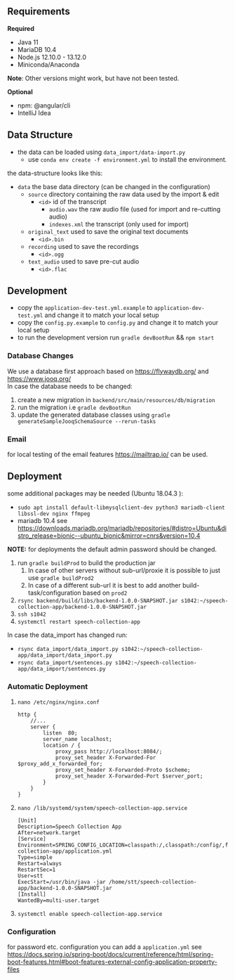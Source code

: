 ## Requirements
**Required**
* Java 11 
* MariaDB 10.4
* Node.js 12.10.0 - 13.12.0
* Miniconda/Anaconda

**Note**: Other versions might work, but have not been tested.

**Optional**
* npm: @angular/cli
* IntelliJ Idea
## Data Structure
* the data can be loaded using `data_import/data-import.py`
   * use `conda env create -f environment.yml` to install the environment.
    
the data-structure looks like this:
* `data` the base data directory (can be changed in the configuration)
   * `source` directory containing the raw data used by the import & edit
      * `<id>` id of the transcript
         * `audio.wav` the raw audio file (used for import and re-cutting audio)
         * `indexes.xml` the transcript (only used for import)
   * `original_text` used to save the original text documents
      * `<id>.bin`
   * `recording` used to save the recordings
      * `<id>.ogg`
   * `text_audio` used to save pre-cut audio
      * `<id>.flac`
## Development
* copy the `application-dev-test.yml.example` to `application-dev-test.yml` and change it to match your local setup
* copy the `config.py.example` to `config.py` and change it to match your local setup   
* to run the development version run `gradle devBootRun` && `npm start` 

### Database Changes
We use a database first approach based on  https://flywaydb.org/ and https://www.jooq.org/   
In case the database needs to be changed:
1. create a new migration in `backend/src/main/resources/db/migration`
1. run the migration i.e `gradle devBootRun`
1. update the generated database classes using `gradle generateSampleJooqSchemaSource --rerun-tasks`

### Email
for local testing of the email features https://mailtrap.io/ can be used.

## Deployment
some additional packages may be needed (Ubuntu 18.04.3 ):
* `sudo apt install default-libmysqlclient-dev python3 mariadb-client libssl-dev nginx ffmpeg`
* mariadb 10.4 see https://downloads.mariadb.org/mariadb/repositories/#distro=Ubuntu&distro_release=bionic--ubuntu_bionic&mirror=cnrs&version=10.4

**NOTE:** for deployments the default admin password should be changed.

1. run `gradle buildProd` to build the production jar
   1. In case of other servers without sub-url/proxie it is possible to just use  `gradle buildProd2`
   1. In case of a different sub-url it is best to add another build-task/configuration based on `prod2`
1. `rsync backend/build/libs/backend-1.0.0-SNAPSHOT.jar s1042:~/speech-collection-app/backend-1.0.0-SNAPSHOT.jar`
1. `ssh s1042`
1. `systemctl restart speech-collection-app`

In case the data_import has changed run:
* `rsync data_import/data_import.py s1042:~/speech-collection-app/data_import/data_import.py` 
* `rsync data_import/sentences.py s1042:~/speech-collection-app/data_import/sentences.py`

### Automatic Deployment
1. `nano /etc/nginx/nginx.conf` 
    ```nginx
    http {
        //...
        server {
            listen	80;
            server_name localhost;
            location / {
                proxy_pass http://localhost:8084/;
                proxy_set_header X-Forwarded-For $proxy_add_x_forwarded_for;
                proxy_set_header X-Forwarded-Proto $scheme;
                proxy_set_header X-Forwarded-Port $server_port;
            }
        }
    }
    
    ```
1. `nano /lib/systemd/system/speech-collection-app.service`
    ```
    [Unit]
    Description=Speech Collection App
    After=network.target
    [Service]
    Environment=SPRING_CONFIG_LOCATION=classpath:/,classpath:/config/,file:/home/stt/speech-collection-app/application.yml
    Type=simple
    Restart=always
    RestartSec=1
    User=stt
    ExecStart=/usr/bin/java -jar /home/stt/speech-collection-app/backend-1.0.0-SNAPSHOT.jar
    [Install]
    WantedBy=multi-user.target
    ```
1. `systemctl enable speech-collection-app.service`

### Configuration
for password etc. configuration you can add a `application.yml` see https://docs.spring.io/spring-boot/docs/current/reference/html/spring-boot-features.html#boot-features-external-config-application-property-files
